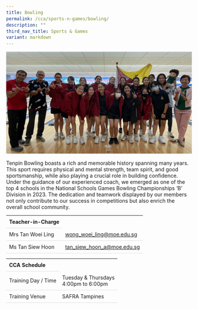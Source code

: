 ```yaml
---
title: Bowling
permalink: /cca/sports-n-games/bowling/
description: ""
third_nav_title: Sports & Games
variant: markdown
---
```

<style>
table {
  border-collapse: collapse;
  width: 100%;
}

th, td {
  padding: 8px;
  text-align: left;
  border-bottom: 1px solid #ddd;
}

tr:hover {background-color: #F5F5DC;}
</style>

<img src="/images/CCA/Bowling/bowling.gif">

<p>Tenpin Bowling boasts a rich and memorable history spanning many years.  This sport requires physical and mental strength, team spirit, and good sportsmanship, while also playing a crucial role in building confidence. Under the guidance of our experienced coach, we emerged as one of the top 4 schools in the National Schools Games Bowling Championships ‘B’ Division in 2023. The dedication and teamwork displayed by our members not only contribute to our success in competitions but also enrich the overall school community. </p>
<table>
	<tbody>
		<tr>
			<th colspan="1">Teacher-in-Charge</th>
</tr>
		<tr>
	<td rowspan="1">Mrs Tan Woei Ling</td>
 <td><a target="" href="mailto:wong_woei_ling@moe.edu.sg">wong_woei_ling@moe.edu.sg</a></td>
	 	</tr>
<tr>
	<td rowspan="1">Ms Tan Siew Hoon</td>
 <td><a target="" href="mailto:tan_siew_hoon_a@moe.edu.sg">tan_siew_hoon_a@moe.edu.sg</a></td>
	</tr>
</tbody>
</table>
<table>
	<tbody>
		<tr>
			<th colspan="1">CCA Schedule</th>
</tr>
		<tr>
	<td rowspan="1"> Training Day / Time</td>
<td>Tuesday &amp; Thursdays<br>
	4:00pm to 6:00pm</td>
	 	</tr>
<tr>
	<td rowspan="1">Training Venue</td>
 <td rowspan="1"> SAFRA Tampines</td>
	</tr>
</tbody>
</table>